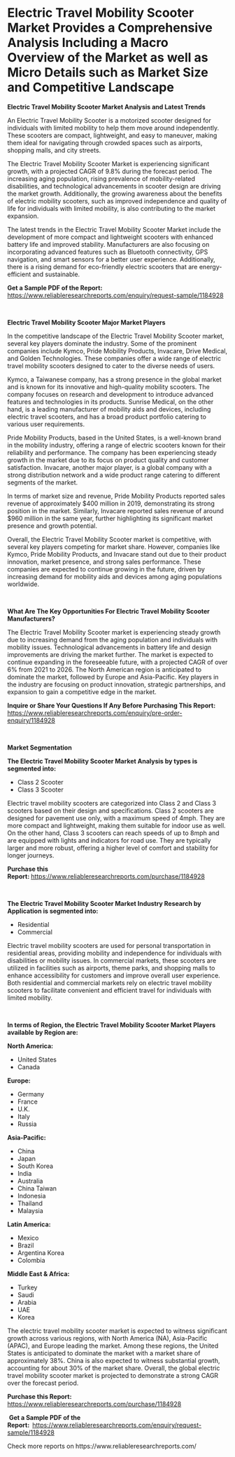 <p><h1>Electric Travel Mobility Scooter Market Provides a Comprehensive Analysis Including a Macro Overview of the Market as well as Micro Details such as Market Size and Competitive Landscape</h1></p><p><strong>Electric Travel Mobility Scooter Market Analysis and Latest Trends</strong></p>
<p><p>An Electric Travel Mobility Scooter is a motorized scooter designed for individuals with limited mobility to help them move around independently. These scooters are compact, lightweight, and easy to maneuver, making them ideal for navigating through crowded spaces such as airports, shopping malls, and city streets.</p><p>The Electric Travel Mobility Scooter Market is experiencing significant growth, with a projected CAGR of 9.8% during the forecast period. The increasing aging population, rising prevalence of mobility-related disabilities, and technological advancements in scooter design are driving the market growth. Additionally, the growing awareness about the benefits of electric mobility scooters, such as improved independence and quality of life for individuals with limited mobility, is also contributing to the market expansion.</p><p>The latest trends in the Electric Travel Mobility Scooter Market include the development of more compact and lightweight scooters with enhanced battery life and improved stability. Manufacturers are also focusing on incorporating advanced features such as Bluetooth connectivity, GPS navigation, and smart sensors for a better user experience. Additionally, there is a rising demand for eco-friendly electric scooters that are energy-efficient and sustainable.</p></p>
<p><strong>Get a Sample PDF of the Report:&nbsp;</strong> <a href="https://www.reliableresearchreports.com/enquiry/request-sample/1184928">https://www.reliableresearchreports.com/enquiry/request-sample/1184928</a></p>
<p>&nbsp;</p>
<p><strong>Electric Travel Mobility Scooter Major Market Players</strong></p>
<p><p>In the competitive landscape of the Electric Travel Mobility Scooter market, several key players dominate the industry. Some of the prominent companies include Kymco, Pride Mobility Products, Invacare, Drive Medical, and Golden Technologies. These companies offer a wide range of electric travel mobility scooters designed to cater to the diverse needs of users.</p><p>Kymco, a Taiwanese company, has a strong presence in the global market and is known for its innovative and high-quality mobility scooters. The company focuses on research and development to introduce advanced features and technologies in its products. Sunrise Medical, on the other hand, is a leading manufacturer of mobility aids and devices, including electric travel scooters, and has a broad product portfolio catering to various user requirements.</p><p>Pride Mobility Products, based in the United States, is a well-known brand in the mobility industry, offering a range of electric scooters known for their reliability and performance. The company has been experiencing steady growth in the market due to its focus on product quality and customer satisfaction. Invacare, another major player, is a global company with a strong distribution network and a wide product range catering to different segments of the market.</p><p>In terms of market size and revenue, Pride Mobility Products reported sales revenue of approximately $400 million in 2019, demonstrating its strong position in the market. Similarly, Invacare reported sales revenue of around $960 million in the same year, further highlighting its significant market presence and growth potential.</p><p>Overall, the Electric Travel Mobility Scooter market is competitive, with several key players competing for market share. However, companies like Kymco, Pride Mobility Products, and Invacare stand out due to their product innovation, market presence, and strong sales performance. These companies are expected to continue growing in the future, driven by increasing demand for mobility aids and devices among aging populations worldwide.</p></p>
<p>&nbsp;</p>
<p><strong>What Are The Key Opportunities For Electric Travel Mobility Scooter Manufacturers?</strong></p>
<p><p>The Electric Travel Mobility Scooter market is experiencing steady growth due to increasing demand from the aging population and individuals with mobility issues. Technological advancements in battery life and design improvements are driving the market further. The market is expected to continue expanding in the foreseeable future, with a projected CAGR of over 6% from 2021 to 2026. The North American region is anticipated to dominate the market, followed by Europe and Asia-Pacific. Key players in the industry are focusing on product innovation, strategic partnerships, and expansion to gain a competitive edge in the market.</p></p>
<p><strong>Inquire or Share Your Questions If Any Before Purchasing This Report:</strong> <a href="https://www.reliableresearchreports.com/enquiry/pre-order-enquiry/1184928">https://www.reliableresearchreports.com/enquiry/pre-order-enquiry/1184928</a></p>
<p>&nbsp;</p>
<p><strong>Market Segmentation</strong></p>
<p><strong>The Electric Travel Mobility Scooter Market Analysis by types is segmented into:</strong></p>
<p><ul><li>Class 2 Scooter</li><li>Class 3 Scooter</li></ul></p>
<p><p>Electric travel mobility scooters are categorized into Class 2 and Class 3 scooters based on their design and specifications. Class 2 scooters are designed for pavement use only, with a maximum speed of 4mph. They are more compact and lightweight, making them suitable for indoor use as well. On the other hand, Class 3 scooters can reach speeds of up to 8mph and are equipped with lights and indicators for road use. They are typically larger and more robust, offering a higher level of comfort and stability for longer journeys.</p></p>
<p><strong>Purchase this Report:&nbsp;</strong><a href="https://www.reliableresearchreports.com/purchase/1184928">https://www.reliableresearchreports.com/purchase/1184928</a></p>
<p>&nbsp;</p>
<p><strong>The Electric Travel Mobility Scooter Market Industry Research by Application is segmented into:</strong></p>
<p><ul><li>Residential</li><li>Commercial</li></ul></p>
<p><p>Electric travel mobility scooters are used for personal transportation in residential areas, providing mobility and independence for individuals with disabilities or mobility issues. In commercial markets, these scooters are utilized in facilities such as airports, theme parks, and shopping malls to enhance accessibility for customers and improve overall user experience. Both residential and commercial markets rely on electric travel mobility scooters to facilitate convenient and efficient travel for individuals with limited mobility.</p></p>
<p>&nbsp;</p>
<p><strong>In terms of Region, the Electric Travel Mobility Scooter Market Players available by Region are:</strong></p>
<p>
    <p> <strong> North America: </strong>
        <ul>
            <li>United States</li>
            <li>Canada</li>
        </ul>
        </p> 
    <p> <strong> Europe: </strong>
        <ul>
            <li>Germany</li>
            <li>France</li>
            <li>U.K.</li>
            <li>Italy</li>
            <li>Russia</li>
        </ul>
        </p> 
    <p> <strong> Asia-Pacific: </strong>
        <ul>
            <li>China</li>
            <li>Japan</li>
            <li>South Korea</li>
            <li>India</li>
            <li>Australia</li>
            <li>China Taiwan</li>
            <li>Indonesia</li>
            <li>Thailand</li>
            <li>Malaysia</li>
        </ul>
        </p> 
    <p> <strong> Latin America: </strong>
        <ul>
            <li>Mexico</li>
            <li>Brazil</li>
            <li>Argentina Korea</li>
            <li>Colombia</li>
        </ul>
        </p> 
    <p> <strong> Middle East & Africa: </strong>
        <ul>
            <li>Turkey</li>
            <li>Saudi</li>
            <li>Arabia</li>
            <li>UAE</li>
            <li>Korea</li>
        </ul>
    </p>
    </p>
<p><p>The electric travel mobility scooter market is expected to witness significant growth across various regions, with North America (NA), Asia-Pacific (APAC), and Europe leading the market. Among these regions, the United States is anticipated to dominate the market with a market share of approximately 38%. China is also expected to witness substantial growth, accounting for about 30% of the market share. Overall, the global electric travel mobility scooter market is projected to demonstrate a strong CAGR over the forecast period.</p></p>
<p><strong>Purchase this Report: </strong><a href="https://www.reliableresearchreports.com/purchase/1184928">https://www.reliableresearchreports.com/purchase/1184928</a></p>
<p>&nbsp;<strong>Get a Sample PDF of the Report:&nbsp;&nbsp;</strong><a href="https://www.reliableresearchreports.com/enquiry/request-sample/1184928">https://www.reliableresearchreports.com/enquiry/request-sample/1184928</a></p>
<p><strong></strong></p>
<p>Check more reports on https://www.reliableresearchreports.com/</p>